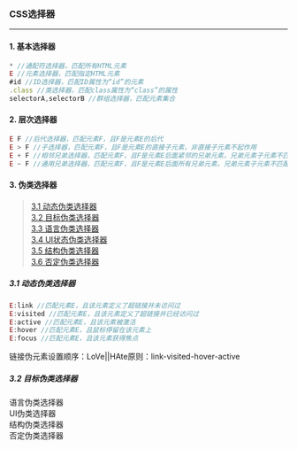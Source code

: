 ### CSS选择器
***
#### 1. 基本选择器
```javascript
* //通配符选择器，匹配所有HTML元素
E //元素选择器，匹配指定HTML元素
#id //ID选择器，匹配ID属性为“id”的元素
.class //类选择器，匹配class属性为“class”的属性
selectorA,selectorB //群组选择器，匹配元素集合
```
#### 2. 层次选择器
```javascript
E F //后代选择器，匹配元素F，且F是元素E的后代
E > F //子选择器，匹配元素F，且F是元素E的直接子元素，非直接子元素不起作用
E + F //相邻兄弟选择器，匹配元素F，且F是元素E后面紧邻的兄弟元素，兄弟元素子元素不匹配
E ~ F //通用兄弟选择器，匹配元素F，且F是元素E后面所有兄弟元素，兄弟元素子元素不匹配【CSS3】
```
#### 3. 伪类选择器
>[3.1 动态伪类选择器](#dynamic)  
>[3.2 目标伪类选择器](#target)  
>[3.3 语言伪类选择器](#language)  
>[3.4 UI状态伪类选择器](#ui)  
>[3.5 结构伪类选择器](#construct)  
>[3.6 否定伪类选择器](#deny) 

<a name="dynamic"></a> 
##### 3.1 动态伪类选择器
```javascript
E:link //匹配元素E，且该元素定义了超链接并未访问过
E:visited //匹配元素E，且该元素定义了超链接并已经访问过
E:active //匹配元素E，且该元素被激活
E:hover //匹配元素E，且鼠标停留在该元素上
E:focus //匹配元素E，且该元素获得焦点
```
链接伪元素设置顺序：LoVe||HAte原则：link-visited-hover-active
<a name="target"></a>
##### 3.2 目标伪类选择器  
<a name="language"></a>语言伪类选择器  
<a name="ui"></a>UI伪类选择器  
<a name="construct"></a>结构伪类选择器  
<a name="deny"></a>否定伪类选择器  

